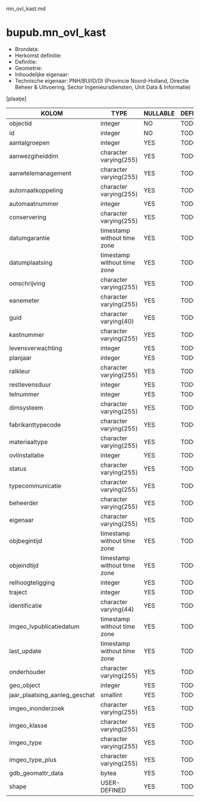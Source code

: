mn_ovl_kast.md

# bupub.mn_ovl_kast


* Brondata: 
* Herkomst definitie: 
* Definitie: 
* Geometrie: 
* Inhoudelijke eigenaar: 
* Technische eigenaar: PNH/BU/ID/DI (Provincie Noord-Holland, Directie Beheer & Uitvoering, Sector Ingenieursdiensten, Unit Data & Informatie)

[plaatje]


|KOLOM                            |TYPE                       |NULLABLE|DEFINITIE|
|------                           |----                       |-----   |-----    |
|objectid                         |integer                    |NO      |TODO|
|id                               |integer                    |NO      |TODO|
|aantalgroepen                    |integer                    |YES     |TODO|
|aanwezgiheiddim                  |character varying(255)     |YES     |TODO|
|aanwtelemanagement               |character varying(255)     |YES     |TODO|
|automaatkoppeling                |character varying(255)     |YES     |TODO|
|automaatnummer                   |integer                    |YES     |TODO|
|conservering                     |character varying(255)     |YES     |TODO|
|datumgarantie                    |timestamp without time zone|YES     |TODO|
|datumplaatsing                   |timestamp without time zone|YES     |TODO|
|omschrijving                     |character varying(255)     |YES     |TODO|
|eanemeter                        |character varying(255)     |YES     |TODO|
|guid                             |character varying(40)      |YES     |TODO|
|kastnummer                       |character varying(255)     |YES     |TODO|
|levensverwachting                |integer                    |YES     |TODO|
|planjaar                         |integer                    |YES     |TODO|
|ralkleur                         |character varying(255)     |YES     |TODO|
|restlevensduur                   |integer                    |YES     |TODO|
|telnummer                        |integer                    |YES     |TODO|
|dimsysteem                       |character varying(255)     |YES     |TODO|
|fabrikanttypecode                |character varying(255)     |YES     |TODO|
|materiaaltype                    |character varying(255)     |YES     |TODO|
|ovlinstallatie                   |integer                    |YES     |TODO|
|status                           |character varying(255)     |YES     |TODO|
|typecommunicatie                 |character varying(255)     |YES     |TODO|
|beheerder                        |character varying(255)     |YES     |TODO|
|eigenaar                         |character varying(255)     |YES     |TODO|
|objbegintijd                     |timestamp without time zone|YES     |TODO|
|objeindtijd                      |timestamp without time zone|YES     |TODO|
|relhoogteligging                 |integer                    |YES     |TODO|
|traject                          |integer                    |YES     |TODO|
|identificatie                    |character varying(44)      |YES     |TODO|
|imgeo_lvpublicatiedatum          |timestamp without time zone|YES     |TODO|
|last_update                      |timestamp without time zone|YES     |TODO|
|onderhouder                      |character varying(255)     |YES     |TODO|
|geo_object                       |integer                    |YES     |TODO|
|jaar_plaatsing_aanleg_geschat    |smallint                   |YES     |TODO|
|imgeo_inonderzoek                |character varying(255)     |YES     |TODO|
|imgeo_klasse                     |character varying(255)     |YES     |TODO|
|imgeo_type                       |character varying(255)     |YES     |TODO|
|imgeo_type_plus                  |character varying(255)     |YES     |TODO|
|gdb_geomattr_data                |bytea                      |YES     |TODO|
|shape                            |USER-DEFINED               |YES     |TODO|
